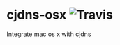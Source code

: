 cjdns-osx ![Travis](https://travis-ci.org/mazz/cjdns-osx.svg?branch=develop)
=========

Integrate mac os x with cjdns
